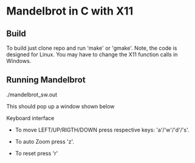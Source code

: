 # Mandelbrot in C with X11

## Build 
To build just clone repo and run 'make' or 'gmake'. 
Note, the code is designed for Linux. You may have to change the X11 function calls
in Windows. 

## Running Mandelbrot

./mandelbrot_sw.out

This should pop up a window shown below

Keyboard interface

  - To move LEFT/UP/RIGTH/DOWN press respective keys: 'a'/'w'/'d'/'s'.

  - To auto Zoom press 'z'.

  - To reset press 'r'


